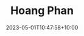---
title: "Hoang Phan"
date: 2023-05-01T10:47:58+10:00
image: "assets/img/team/guy-1-circ.png"
jobtitle: "UROP RA"
collaboration: student
linkedinurl: "https://www.linkedin.com/"
url: "https://www.khoadoan.me/team"
areas: ML on ML
promoted: true
faculty: false
research_assistant: false
urop_assistant: true
phd_student: false
weight: 105
current: true
---